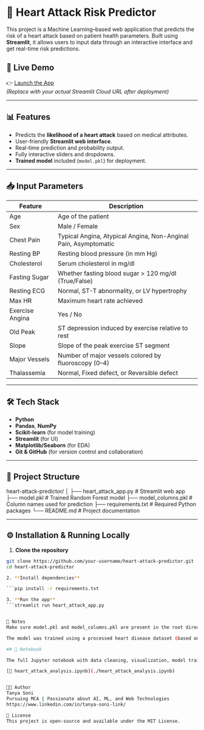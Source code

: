 # 💓 Heart Attack Risk Predictor

This project is a Machine Learning–based web application that predicts the risk of a heart attack based on patient health parameters. Built using **Streamlit**, it allows users to input data through an interactive interface and get real-time risk predictions.

## 🚀 Live Demo

👉 [Launch the App](https://heart-attack-predictor-2nxkdzvgkct9xr4j2gthcg.streamlit.app/)  
_(Replace with your actual Streamlit Cloud URL after deployment)_

---

## 📊 Features

- Predicts the **likelihood of a heart attack** based on medical attributes.
- User-friendly **Streamlit web interface**.
- Real-time prediction and probability output.
- Fully interactive sliders and dropdowns.
- **Trained model** included (`model.pkl`) for deployment.

---

## 📥 Input Parameters

| Feature        | Description                                                                 |
|----------------|-----------------------------------------------------------------------------|
| Age            | Age of the patient                                                         |
| Sex            | Male / Female                                                              |
| Chest Pain     | Typical Angina, Atypical Angina, Non-Anginal Pain, Asymptomatic             |
| Resting BP     | Resting blood pressure (in mm Hg)                                          |
| Cholesterol    | Serum cholesterol in mg/dl                                                 |
| Fasting Sugar  | Whether fasting blood sugar > 120 mg/dl (True/False)                       |
| Resting ECG    | Normal, ST-T abnormality, or LV hypertrophy                                |
| Max HR         | Maximum heart rate achieved                                                |
| Exercise Angina| Yes / No                                                                   |
| Old Peak       | ST depression induced by exercise relative to rest                         |
| Slope          | Slope of the peak exercise ST segment                                      |
| Major Vessels  | Number of major vessels colored by fluoroscopy (0–4)                       |
| Thalassemia    | Normal, Fixed defect, or Reversible defect                                 |

---

## 🛠️ Tech Stack

- **Python**
- **Pandas**, **NumPy**
- **Scikit-learn** (for model training)
- **Streamlit** (for UI)
- **Matplotlib/Seaborn** (for EDA)
- **Git & GitHub** (for version control and collaboration)

---

## 📁 Project Structure

heart-attack-predictor/
│
├── heart_attack_app.py # Streamlit web app
├── model.pkl # Trained Random Forest model
├── model_columns.pkl # Column names used for prediction
├── requirements.txt # Required Python packages
└── README.md # Project documentation


---

## ⚙️ Installation & Running Locally

1. **Clone the repository**

```bash 
git clone https://github.com/your-username/heart-attack-predictor.git
cd heart-attack-predictor

2. **Install dependencies**

```pip install -r requirements.txt

3. **Run the app**
```streamlit run heart_attack_app.py


📌 Notes
Make sure model.pkl and model_columns.pkl are present in the root directory.

The model was trained using a processed heart disease dataset (based on UCI repository).

## 📓 Notebook

The full Jupyter notebook with data cleaning, visualization, model training, and evaluation is available here:

[📘 heart_attack_analysis.ipynb](./heart_attack_analysis.ipynb)


🧑‍💻 Author
Tanya Soni
Pursuing MCA | Passionate about AI, ML, and Web Technologies
https://www.linkedin.com/in/tanya-soni-link/

📜 License
This project is open-source and available under the MIT License.
